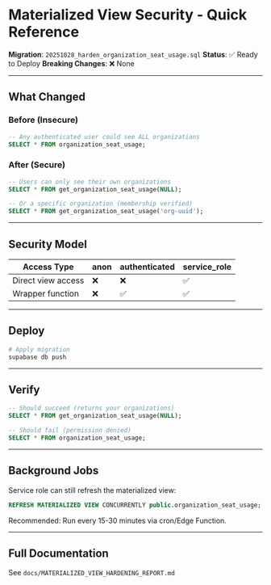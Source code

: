 # Materialized View Security - Quick Reference

**Migration**: `20251028_harden_organization_seat_usage.sql`
**Status**: ✅ Ready to Deploy
**Breaking Changes**: ❌ None

---

## What Changed

### Before (Insecure)
```sql
-- Any authenticated user could see ALL organizations
SELECT * FROM organization_seat_usage;
```

### After (Secure)
```sql
-- Users can only see their own organizations
SELECT * FROM get_organization_seat_usage(NULL);

-- Or a specific organization (membership verified)
SELECT * FROM get_organization_seat_usage('org-uuid');
```

---

## Security Model

| Access Type | anon | authenticated | service_role |
|------------|------|---------------|--------------|
| Direct view access | ❌ | ❌ | ✅ |
| Wrapper function | ❌ | ✅ | ✅ |

---

## Deploy

```bash
# Apply migration
supabase db push
```

---

## Verify

```sql
-- Should succeed (returns your organizations)
SELECT * FROM get_organization_seat_usage(NULL);

-- Should fail (permission denied)
SELECT * FROM organization_seat_usage;
```

---

## Background Jobs

Service role can still refresh the materialized view:

```sql
REFRESH MATERIALIZED VIEW CONCURRENTLY public.organization_seat_usage;
```

Recommended: Run every 15-30 minutes via cron/Edge Function.

---

## Full Documentation

See `docs/MATERIALIZED_VIEW_HARDENING_REPORT.md`
